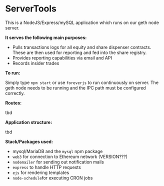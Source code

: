 # ServerTools
This is a NodeJS/Express/mySQL application which runs on our geth node server.

**It serves the following main purposes:**
- Pulls transactions logs for all equity and share dispenser contracts. These are then used for reporting and fed into the share registry.
- Provides reporting capabilities via email and API
- Records insider trades

**To run:**

Simply type `npm start` or use `foreverjs` to run continuously on server.
The geth node needs to be running and the IPC path must be configured correctly.

**Routes:**

tbd

**Application structure:**

tbd

**Stack/Packages used:**
- mysql/MariaDB and the `mysql` npm package
- `web3` for connection to Ethereum network (VERSION???)
- `nodemailer` for sending out notification mails
- `express` to handle HTTP requests
- `ejs` for rendering templates
- `node-schedule`for executing CRON jobs
